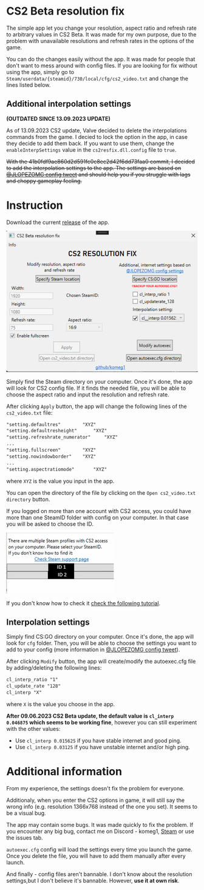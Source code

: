 # CS2 Beta resolution fix

The simple app let you change your resolution, aspect ratio and refresh rate to arbitrary values in CS2 Beta.
It was made for my own purpose, due to the problem with unavailable resolutions and refresh rates in the options of the game.

You can do the changes easily without the app. It was made for people that don't want to mess around with config files.
If you are looking for fix without using the app, simply go to `Steam/userdata/{steamid}/730/local/cfg/cs2_video.txt` and change the lines listed below.

## Additional interpolation settings
**(OUTDATED SINCE 13.09.2023 UPDATE)**

As of 13.09.2023 CS2 update, Valve decided to delete the interpolations commands from the game. I decied to lock the option in the app, in case they decide to add them back. If you want to use them, change the `enableInterpSettings` value in the `cs2resfix.dll.config` file to `true`.


~~With the 41b0fdf9ae860d2d591fc0c8ec2d42f6dd73faa0 commit, I decided to add the interpolation settings to the app. The settings are based on [@JLOPEZOMG config tweet](https://twitter.com/JLOPEZOMG/status/1699112405433999444) and should help you if you struggle with lags and choppy gameplay feeling.~~




# Instruction
Download the current [release](https://github.com/komeg1/cs2res_fix/releases/tag/v1.0.3) of the app.

![App's GUI](https://github.com/komeg1/cs2res_fix/blob/master/images/gui.png)

Simply find the Steam directory on your computer. Once it's done, the app will look for CS2 config file.
If it finds the needed file, you will be able to choose the aspect ratio and input the resolution and refresh rate.

After clicking `Apply` button, the app will change the following lines of the `cs2_video.txt` file:
```txt
"setting.defaultres"		"XYZ"
"setting.defaultresheight"		"XYZ"
"setting.refreshrate_numerator"		"XYZ"
...
"setting.fullscreen"		"XYZ"
"setting.nowindowborder"    "XYZ"
...
"setting.aspectratiomode"		"XYZ"
```
where `XYZ` is the value you input in the app.

You can open the directory of the file by clicking on the `Open cs2_video.txt directory` button.

If you logged on more than one account with CS2 access, you could have more than one SteamID folder with config on your computer. In that case you will be asked to choose the ID.

![multiple IDs gui](https://github.com/komeg1/cs2res_fix/blob/master/images/multipleid.png)

 If you don't know how to check it [check the following tutorial](https://help.steampowered.com/en/faqs/view/2816-BE67-5B69-0FEC).

 ## Interpolation settings

Simply find CS:GO directory on your computer. Once it's done, the app will look for `cfg` folder. Then, you will be able to choose the settings you want to add to your config (more information in [@JLOPEZOMG config tweet](https://twitter.com/JLOPEZOMG/status/1699112405433999444)).

After clicking `Modify` button, the app will create/modify the autoexec.cfg file by adding/deleting the following lines:
```txt
cl_interp_ratio "1"
cl_update_rate "128"
cl_interp "X"
```
where `X` is the value you choose in the app. 

**After 09.06.2023 CS2 Beta update, the default value is `cl_interp 0.046875` which seems to be working fine**, however you can still experiment with the other values:

- Use `cl_interp 0.015625` if you have stable internet and good ping.
- Use `cl_interp 0.03125` if you have unstable internet and/or high ping.



# Additional information

From my experience, the settings doesn't fix the problem for everyone. 

Additionaly, when you enter the CS2 options in game, it will still say the wrong info (e.g. resolution 1366x768 instead of the one you set). It seems to be a visual bug.

The app may contain some bugs. It was made quickly to fix the problem. If you encounter any big bug, contact me on Discord - komeg1, [Steam](https://steamcommunity.com/profiles/76561198173528881/) or use the issues tab.

`autoexec.cfg` config will load the settings every time you launch the game. Once you delete the file, you will have to add them manually after every launch.

And finally - 
config files aren't bannable. I don't know about the resolution settings,but I don't believe it's bannable. However, **use it at own risk**.
